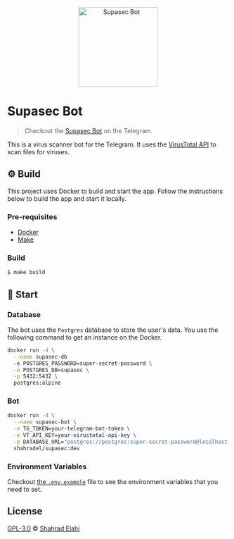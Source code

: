 <div style="text-align: center; margin-bottom: 20px;">
  <img src="https://github.com/shahradelahi/telegram-supasec-bot/blob/master/animated-logo.gif" alt="Supasec Bot" width="180" />
</div>

# Supasec Bot

> Checkout the [Supasec Bot](https://t.me/supasecbot) on the Telegram.

This is a virus scanner bot for the Telegram. It uses the [VirusTotal API](https://www.virustotal.com/en/documentation/public-api/) to scan files for viruses.

## ⚙️ Build

This project uses Docker to build and start the app. Follow the instructions below to build the app and start it locally.

### Pre-requisites

- [Docker](https://docs.docker.com/engine/install/)
- [Make](https://www.gnu.org/software/make/)

### Build

```bash
$ make build
```

## 🚀 Start

### Database

The bot uses the `Postgres` database to store the user's data. You use the following command to get an instance on the Docker.

```bash
docker run -d \
  --name supasec-db 
  -e POSTGRES_PASSWORD=super-secret-password \
  -e POSTGRES_DB=supasec \
  -p 5432:5432 \
  postgres:alpine
```

### Bot

```bash
docker run -d \
  --name supasec-bot \
  -e TG_TOKEN=your-telegram-bot-token \
  -e VT_API_KEY=your-virustotal-api-key \
  -e DATABASE_URL="postgres://postgres:super-secret-password@localhost:5432/supasec?schema=private" \
  shahradel/supasec:dev
```

### Environment Variables

Checkout [the `.env.example`](.env.example) file to see the environment variables that you need to set.

## License

[GPL-3.0](/LICENSE) © [Shahrad Elahi](https://github.com/shahradelahi)
